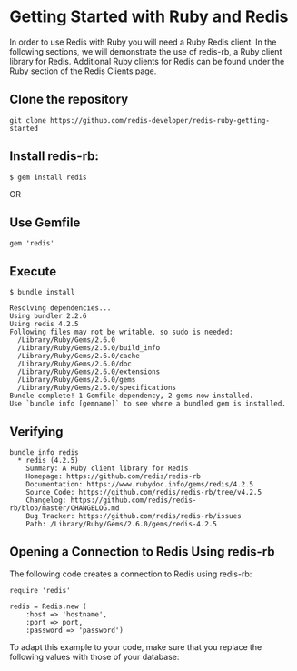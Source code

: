 # Getting Started with Ruby and Redis

In order to use Redis with Ruby you will need a Ruby Redis client. 
In the following sections, we will demonstrate the use of redis-rb, a Ruby client library for Redis. 
Additional Ruby clients for Redis can be found under the Ruby section of the Redis Clients page.


## Clone the repository

```
git clone https://github.com/redis-developer/redis-ruby-getting-started
```

##  Install redis-rb:

```
$ gem install redis
```

OR

## Use Gemfile

```$cat Gemfile
gem 'redis'
```


## Execute

```
$ bundle install
```

```
Resolving dependencies...
Using bundler 2.2.6
Using redis 4.2.5
Following files may not be writable, so sudo is needed:
  /Library/Ruby/Gems/2.6.0
  /Library/Ruby/Gems/2.6.0/build_info
  /Library/Ruby/Gems/2.6.0/cache
  /Library/Ruby/Gems/2.6.0/doc
  /Library/Ruby/Gems/2.6.0/extensions
  /Library/Ruby/Gems/2.6.0/gems
  /Library/Ruby/Gems/2.6.0/specifications
Bundle complete! 1 Gemfile dependency, 2 gems now installed.
Use `bundle info [gemname]` to see where a bundled gem is installed.
```

## Verifying 
  
```
bundle info redis
  * redis (4.2.5)
	Summary: A Ruby client library for Redis
	Homepage: https://github.com/redis/redis-rb
	Documentation: https://www.rubydoc.info/gems/redis/4.2.5
	Source Code: https://github.com/redis/redis-rb/tree/v4.2.5
	Changelog: https://github.com/redis/redis-rb/blob/master/CHANGELOG.md
	Bug Tracker: https://github.com/redis/redis-rb/issues
	Path: /Library/Ruby/Gems/2.6.0/gems/redis-4.2.5
```

## Opening a Connection to Redis Using redis-rb

The following code creates a connection to Redis using redis-rb:

```
require 'redis'

redis = Redis.new (
    :host => 'hostname',
    :port => port,
    :password => 'password')
```

To adapt this example to your code, make sure that you replace the following values with those of your database:


